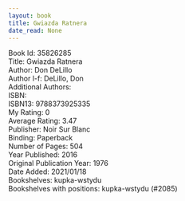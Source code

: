 ```yaml
---
layout: book
title: Gwiazda Ratnera
date_read: None
---
```


Book Id: 35826285<br />
Title: Gwiazda Ratnera<br />
Author: Don DeLillo<br />
Author l-f: DeLillo, Don<br />
Additional Authors: <br />
ISBN: <br />
ISBN13: 9788373925335<br />
My Rating: 0<br />
Average Rating: 3.47<br />
Publisher: Noir Sur Blanc<br />
Binding: Paperback<br />
Number of Pages: 504<br />
Year Published: 2016<br />
Original Publication Year: 1976<br />
Date Added: 2021/01/18<br />
Bookshelves: kupka-wstydu<br />
Bookshelves with positions: kupka-wstydu (#2085)<br />

